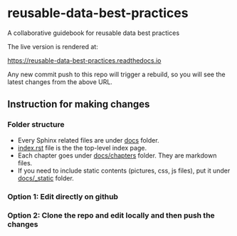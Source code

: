 # reusable-data-best-practices
A collaborative guidebook for reusable data best practices

The live version is rendered at:

https://reusable-data-best-practices.readthedocs.io

Any new commit push to this repo will trigger a rebuild, so you will see the latest changes from the above URL.

## Instruction for making changes

### Folder structure
   * Every Sphinx related files are under [docs](docs) folder.
   * [index.rst](docs/index.rst) file is the the top-level index page.
   * Each chapter goes under [docs/chapters](docs/chapters) folder. They are markdown files.
   * If you need to include static contents (pictures, css, js files), put it under [docs/_static](_docs/static) folder.

### Option 1: Edit directly on github

### Option 2: Clone the repo and edit locally and then push the changes




